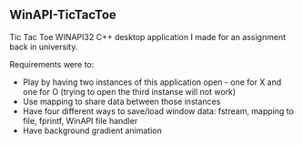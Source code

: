 ## WinAPI-TicTacToe
Tic Tac Toe WINAPI32 C++ desktop application I made for an assignment back in university. 

Requirements were to:
- Play by having two instances of this application open - one for X and one for O (trying to open the third instanse will not work)
- Use mapping to share data between those instances
- Have four different ways to save/load window data: fstream, mapping to file, fprintf, WinAPI file handler
- Have background gradient animation
